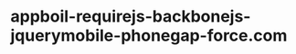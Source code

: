appboil-requirejs-backbonejs-jquerymobile-phonegap-force.com
============================================================
